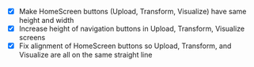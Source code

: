 - [x] Make HomeScreen buttons (Upload, Transform, Visualize) have same height and width
- [x] Increase height of navigation buttons in Upload, Transform, Visualize screens
- [x] Fix alignment of HomeScreen buttons so Upload, Transform, and Visualize are all on the same straight line
